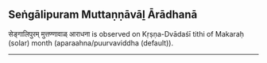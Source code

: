 ## Seṅgālipuram Muttaṇṇāvāḻ Ārādhanā
सेङ्गालिपुरम् मुत्तण्णावाळ् आराधना is observed on Kṛṣṇa-Dvādaśī tithi of Makaraḥ (solar) month (aparaahna/puurvaviddha (default)).



---
